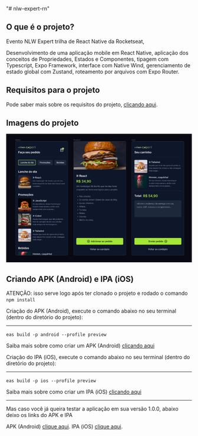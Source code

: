 "# nlw-expert-rn" 

## O que é o projeto?

Evento NLW Expert trilha de React Native da Rocketseat,

Desenvolvimento de uma aplicação mobile em React Native, aplicação dos conceitos de Propriedades, Estados e Componentes, tipagem com Typescript, Expo Framework, interface com Native Wind, gerenciamento de estado global com Zustand, roteamento por arquivos com Expo Router.

## Requisitos para o projeto

Pode saber mais sobre os requisitos do projeto, [clicando aqui](https://react-native.rocketseat.dev/).

## Imagens do projeto

<img src="readme-img/screens-for-the-readme.png" alt="screens">

## Criando APK (Android) e IPA (iOS)

ATENÇÃO: isso serve logo após ter clonado o projeto e rodado o comando `npm install`

Criação do APK (Android), execute o comando abaixo no seu terminal (dentro do diretório do projeto):
***
`eas build -p android --profile preview`

Saiba mais sobre como criar um APK (Android) [clicando aqui](https://docs.expo.dev/build-reference/apk/)


Criação do IPA (iOS), execute o comando abaixo no seu terminal (dentro do diretório do projeto):
***
`eas build -p ios --profile preview`

Saiba mais sobre como criar um IPA (iOS) [clicando aqui](https://docs.expo.dev/build-reference/simulators/)

***

Mas caso você já queira testar a aplicação em sua versão 1.0.0, abaixo deixo os links do APK e IPA

APK (Android) [clique aqui](https://expo.dev/artifacts/eas/eLzQ1s4Ymff9YGPPNUWUYA.apk).
IPA (iOS) [clique aqui](https://expo.dev/artifacts/eas/xcb5urwPqT9WUEM6obFTGg.tar.gz).
